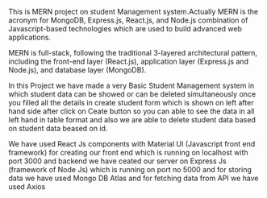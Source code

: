 This is MERN project on student Management system.Actually MERN is the acronym for MongoDB, Express.js, React.js, and Node.js combination of Javascript-based technologies which are used to build advanced web applications.

MERN is full-stack, following the traditional 3-layered architectural pattern,
including the front-end layer (React.js), application layer (Express.js and Node.js), and database layer (MongoDB).

In this Project we have made a very Basic Student Management system in which student data can be showed or can be deleted simultaneously once you filled all the details in create student form which is shown on left after hand side after click on Ceate button so you can able to see the data in all left hand in table format and also we are able to delete student data based on student data beased on id.

We have used React Js components with Material UI (Javascript front end framework) for creating our front end which is running on localhost with port 3000 and backend we have ceated our server on Express Js (framework of Node Js) which is running on port no 5000 and for storing data we have used Mongo DB Atlas and for fetching data from API we have used Axios 
